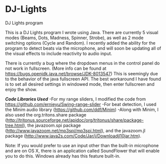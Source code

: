 # DJ-Lights
DJ Lights program

This is a DJ Lights program I wrote using Java. There are currently 5 visual modes (Beams, Dots, Madness, Spinner, Strobe), as well as 2 mode switching options (Cycle and Random). I recently added the ability for the program to detect beats via the microphone, and will soon be updating all of the visual effects to include reactivity to audio input.

There is currently a bug where the dropdown menus in the control panel do not work in fullscreen. (More info can be found at https://bugs.openjdk.java.net/browse/JDK-8013547) This is seemingly due to the behavior of the java fullscreen API. The best workaround I have found is to set all desired settings in windowed mode, then enter fullscreen and enjoy the show.

***Code Libraries Used***
   -For my range sliders, I modified the code from https://github.com/ernieyu/Swing-range-slider
   -For beat detection, I used the Minim audio library (https://github.com/ddf/Minim)
   -Along with Minim, I also used the org.tritons.share package (http://tritonus.sourceforge.net/apidoc/org/tritonus/share/package-tree.html), the javazoom.spi package (http://www.javazoom.net/mp3spi/mp3spi.html), and the javazoom.jl package (http://www.java2s.com/Code/Jar/j/Downloadjl10jar.htm).

Note: If you would prefer to use an input other than the built-in microphone and are on OS X, there is an application called SoundFlower that will enable you to do this. Windows already has this feature built-in.